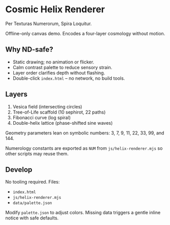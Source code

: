 # Cosmic Helix Renderer
Per Texturas Numerorum, Spira Loquitur.

Offline-only canvas demo. Encodes a four-layer cosmology without motion.

## Why ND-safe?
- Static drawing; no animation or flicker.
- Calm contrast palette to reduce sensory strain.
- Layer order clarifies depth without flashing.
- Double-click `index.html` – no network, no build tools.

## Layers
1. Vesica field (intersecting circles)
2. Tree-of-Life scaffold (10 sephirot, 22 paths)
3. Fibonacci curve (log spiral)
4. Double-helix lattice (phase-shifted sine waves)

Geometry parameters lean on symbolic numbers:
3, 7, 9, 11, 22, 33, 99, and 144.

Numerology constants are exported as `NUM` from `js/helix-renderer.mjs` so
other scripts may reuse them.

## Develop
No tooling required. Files:
- `index.html`
- `js/helix-renderer.mjs`
- `data/palette.json`

Modify `palette.json` to adjust colors. Missing data triggers a gentle inline notice with safe defaults.
